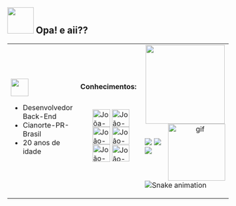 <h2> <img src="https://media.giphy.com/media/uBdraueIvlv0cX1C00/giphy.gif" height="60"> Opa! e aii??  </h2>

<table> <tr>
            <td>
                <img src="https://media.giphy.com/media/xU0iLb3NZpsWF9Ac8y/giphy.gif" height="40">
                   <ul>
                      <li>Desenvolvedor Back-End</li>
                      <li>Cianorte-PR-Brasil</li>
                      <li>20 anos de idade</li>
                   </ul>
                 </td>
                 <td>
    <h4> Conhecimentos: </h4>
 <ul>
     <div style="display: inline_block"><br>
       <img align="center" alt="Joõa-HTML" height="40" width="40"
          src="https://cdn.jsdelivr.net/gh/devicons/devicon/icons/html5/html5-original.svg">
      <img align="center" alt="João-CSS" height="40" width="40"
        src="https://cdn.jsdelivr.net/gh/devicons/devicon/icons/css3/css3-original.svg">
      <img align="center" alt="João-Js" height="40" width="40"
        src="https://cdn.jsdelivr.net/gh/devicons/devicon/icons/javascript/javascript-original.svg">
      <img align="center" alt="João-C#" height="40" width="40"
        src="https://cdn-icons-png.flaticon.com/512/6132/6132221.png">
      <img align="center" alt="João-Java" height="40" width="40"
        src="https://cdn-icons-png.flaticon.com/512/226/226777.png">
      <img align="center" alt="João-Uniface" height="38" width="40"
        src="https://avatars.githubusercontent.com/u/9377091?s=200&v=4">
    </div>
</ul>
</td>
<td>


<div align=center  >
    <a href="https://github.com/Hanter-byte">
        <img height="180"
            src="https://github-readme-stats.vercel.app/api/top-langs/?username=Hanter-byte&layout=compact&langs_count=16&theme=dracula" />

<img align="right" alt="gif" src="https://c.tenor.com/y2JXkY1pXkwAAAAC/cat-computer.gif" height="130" width="130">

##

</div>

<div>
    <a href="https://instagram.com/joaonogsilva" target="_blank"><img
            src="https://img.shields.io/badge/Instagram-E4405F?style=for-the-badge&logo=instagram&logoColor=white" target="_blank"></a>
    <a href="https://www.linkedin.com/in/jo%C3%A3o-pedro-nogueira-538942192/" target="_blank"><img
            src="https://img.shields.io/badge/LinkedIn-0077B5?style=for-the-badge&logo=linkedin&logoColor=white" target="_blank"></a>
    <a href="mailto:jp663687@gmail.com"><img
            src="https://img.shields.io/badge/Gmail-D14836?style=for-the-badge&logo=gmail&logoColor=white" target="_blank"></a>
</div>

![Snake animation](https://github.com/Hanter-byte/Hanter-byte/blob/output/github-contribution-grid-snake.svg)
